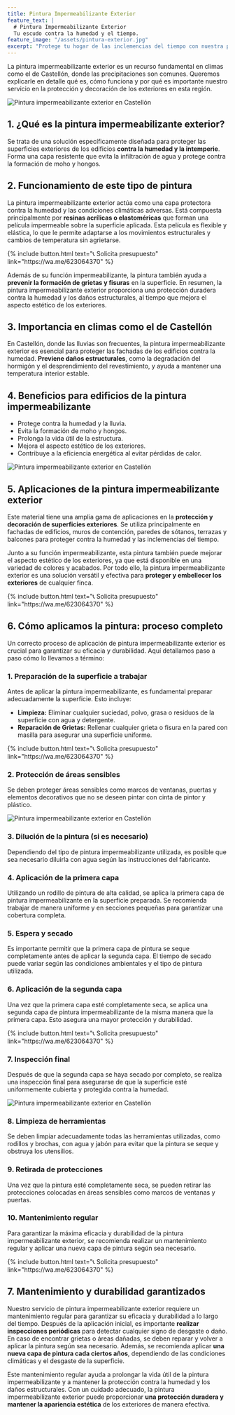 ```yaml
---
title: Pintura Impermeabilizante Exterior
feature_text: |
  # Pintura Impermeabilizante Exterior
  Tu escudo contra la humedad y el tiempo.
feature_image: "/assets/pintura-exterior.jpg"
excerpt: "Protege tu hogar de las inclemencias del tiempo con nuestra pintura impermeabilizante exterior en Castellón. Consulta hoy mismo."
---
```


La pintura impermeabilizante exterior es un recurso fundamental en climas como el de Castellón, donde las precipitaciones son comunes. Queremos explicarle en detalle qué es, cómo funciona y por qué es importante nuestro servicio en la protección y decoración de los exteriores en esta región.

<img src="/assets/pintura impermeabilizante exterior en castellon 1.jpg" alt="Pintura impermeabilizante exterior en Castellón" class="center2">


## 1. ¿Qué es la pintura impermeabilizante exterior?
Se trata de una solución específicamente diseñada para proteger las superficies exteriores de los edificios **contra la humedad y la intemperie**. Forma una capa resistente que evita la infiltración de agua y protege contra la formación de moho y hongos.

## 2. Funcionamiento de este tipo de pintura

La pintura impermeabilizante exterior actúa como una capa protectora contra la humedad y las condiciones climáticas adversas. Está compuesta principalmente por **resinas acrílicas o elastoméricas** que forman una película impermeable sobre la superficie aplicada. Esta película es flexible y elástica, lo que le permite adaptarse a los movimientos estructurales y cambios de temperatura sin agrietarse. 

<div class="center2">
{% include button.html text="📞 Solicita presupuesto" link="https://wa.me/623064370" %}
</div>

Además de su función impermeabilizante, la pintura también ayuda a **prevenir la formación de grietas y fisuras** en la superficie. En resumen, la pintura impermeabilizante exterior proporciona una protección duradera contra la humedad y los daños estructurales, al tiempo que mejora el aspecto estético de los exteriores.

## 3. Importancia en climas como el de Castellón
En Castellón, donde las lluvias son frecuentes, la pintura impermeabilizante exterior es esencial para proteger las fachadas de los edificios contra la humedad. **Previene daños estructurales**, como la degradación del hormigón y el desprendimiento del revestimiento, y ayuda a mantener una temperatura interior estable.


## 4. Beneficios para edificios de la pintura impermeabilizante
- Protege contra la humedad y la lluvia.
- Evita la formación de moho y hongos.
- Prolonga la vida útil de la estructura.
- Mejora el aspecto estético de los exteriores.
- Contribuye a la eficiencia energética al evitar pérdidas de calor.

<img src="/assets/pintura impermeabilizante exterior en castellon 2.jpg" alt="Pintura impermeabilizante exterior en Castellón" class="center2">

## 5. Aplicaciones de la pintura impermeabilizante exterior
Este material tiene una amplia gama de aplicaciones en la **protección y decoración de superficies exteriores**. Se utiliza principalmente en fachadas de edificios, muros de contención, paredes de sótanos, terrazas y balcones para proteger contra la humedad y las inclemencias del tiempo. 

Junto a su función impermeabilizante, esta pintura también puede mejorar el aspecto estético de los exteriores, ya que está disponible en una variedad de colores y acabados. Por todo ello, la pintura impermeabilizante exterior es una solución versátil y efectiva para **proteger y embellecer los exteriores** de cualquier finca.

<div class="center2">
{% include button.html text="📞 Solicita presupuesto" link="https://wa.me/623064370" %}
</div>

## 6. Cómo aplicamos la pintura: proceso completo

Un correcto proceso de aplicación de pintura impermeabilizante exterior es crucial para garantizar su eficacia y durabilidad. Aquí detallamos paso a paso cómo lo llevamos a término:

### 1. Preparación de la superficie a trabajar
Antes de aplicar la pintura impermeabilizante, es fundamental preparar adecuadamente la superficie. Esto incluye:

- **Limpieza:** Eliminar cualquier suciedad, polvo, grasa o residuos de la superficie con agua y detergente.
- **Reparación de Grietas:** Rellenar cualquier grieta o fisura en la pared con masilla para asegurar una superficie uniforme.

<div class="center2">
{% include button.html text="📞 Solicita presupuesto" link="https://wa.me/623064370" %}
</div>

### 2. Protección de áreas sensibles
Se deben proteger áreas sensibles como marcos de ventanas, puertas y elementos decorativos que no se deseen pintar con cinta de pintor y plástico.

<img src="/assets/pintura impermeabilizante exterior en castellon 3.jpg" alt="Pintura impermeabilizante exterior en Castellón" class="center2">

### 3. Dilución de la pintura (si es necesario)
Dependiendo del tipo de pintura impermeabilizante utilizada, es posible que sea necesario diluirla con agua según las instrucciones del fabricante.

### 4. Aplicación de la primera capa
Utilizando un rodillo de pintura de alta calidad, se aplica la primera capa de pintura impermeabilizante en la superficie preparada. Se recomienda trabajar de manera uniforme y en secciones pequeñas para garantizar una cobertura completa.

### 5. Espera y secado
Es importante permitir que la primera capa de pintura se seque completamente antes de aplicar la segunda capa. El tiempo de secado puede variar según las condiciones ambientales y el tipo de pintura utilizada.

### 6. Aplicación de la segunda capa
Una vez que la primera capa esté completamente seca, se aplica una segunda capa de pintura impermeabilizante de la misma manera que la primera capa. Esto asegura una mayor protección y durabilidad.

<div class="center2">
{% include button.html text="📞 Solicita presupuesto" link="https://wa.me/623064370" %}
</div>

### 7. Inspección final
Después de que la segunda capa se haya secado por completo, se realiza una inspección final para asegurarse de que la superficie esté uniformemente cubierta y protegida contra la humedad.

<img src="/assets/pintura impermeabilizante exterior en castellon 4.jpg" alt="Pintura impermeabilizante exterior en Castellón" class="center2">

### 8. Limpieza de herramientas
Se deben limpiar adecuadamente todas las herramientas utilizadas, como rodillos y brochas, con agua y jabón para evitar que la pintura se seque y obstruya los utensilios.

### 9. Retirada de protecciones
Una vez que la pintura esté completamente seca, se pueden retirar las protecciones colocadas en áreas sensibles como marcos de ventanas y puertas.

### 10. Mantenimiento regular
Para garantizar la máxima eficacia y durabilidad de la pintura impermeabilizante exterior, se recomienda realizar un mantenimiento regular y aplicar una nueva capa de pintura según sea necesario.

<div class="center2">
{% include button.html text="📞 Solicita presupuesto" link="https://wa.me/623064370" %}
</div>
 
## 7. Mantenimiento y durabilidad garantizados
Nuestro servicio de pintura impermeabilizante exterior requiere un mantenimiento regular para garantizar su eficacia y durabilidad a lo largo del tiempo. Después de la aplicación inicial, es importante **realizar inspecciones periódicas** para detectar cualquier signo de desgaste o daño. En caso de encontrar grietas o áreas dañadas, se deben reparar y volver a aplicar la pintura según sea necesario. Además, se recomienda aplicar **una nueva capa de pintura cada ciertos años**, dependiendo de las condiciones climáticas y el desgaste de la superficie. 

Este mantenimiento regular ayuda a prolongar la vida útil de la pintura impermeabilizante y a mantener la protección contra la humedad y los daños estructurales. Con un cuidado adecuado, la pintura impermeabilizante exterior puede proporcionar **una protección duradera y mantener la apariencia estética** de los exteriores de manera efectiva.
